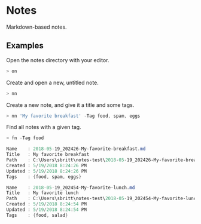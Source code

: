 # Notes
Markdown-based notes.

## Examples

Open the notes directory with your editor.

```powershell
> on
```

Create and open a new, untitled note.

```powershell
> nn
```

Create a new note, and give it a title and some tags.

```powershell
> nn 'My favorite breakfast' -Tag food, spam, eggs
```

Find all notes with a given tag.

```powershell
> fn -Tag food

Name    : 2018-05-19_202426-My-favorite-breakfast.md
Title   : My favorite breakfast
Path    : C:\Users\sbritt\notes-test\2018-05-19_202426-My-favorite-breakfast.md
Created : 5/19/2018 8:24:26 PM
Updated : 5/19/2018 8:24:26 PM
Tags    : {food, spam, eggs}

Name    : 2018-05-19_202454-My-favorite-lunch.md
Title   : My favorite lunch
Path    : C:\Users\sbritt\notes-test\2018-05-19_202454-My-favorite-lunch.md
Created : 5/19/2018 8:24:54 PM
Updated : 5/19/2018 8:24:54 PM
Tags    : {food, salad}
```
